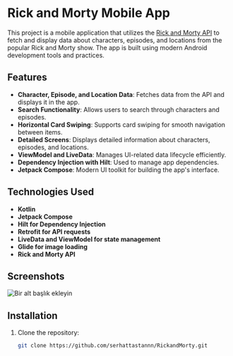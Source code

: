 # Rick and Morty Mobile App

This project is a mobile application that utilizes the [Rick and Morty API](https://rickandmortyapi.com/) to fetch and display data about characters, episodes, and locations from the popular Rick and Morty show. The app is built using modern Android development tools and practices.

## Features

- **Character, Episode, and Location Data**: Fetches data from the API and displays it in the app.
- **Search Functionality**: Allows users to search through characters and episodes.
- **Horizontal Card Swiping**: Supports card swiping for smooth navigation between items.
- **Detailed Screens**: Displays detailed information about characters, episodes, and locations.
- **ViewModel and LiveData**: Manages UI-related data lifecycle efficiently.
- **Dependency Injection with Hilt**: Used to manage app dependencies.
- **Jetpack Compose**: Modern UI toolkit for building the app's interface.

## Technologies Used

- **Kotlin**
- **Jetpack Compose**
- **Hilt for Dependency Injection**
- **Retrofit for API requests**
- **LiveData and ViewModel for state management**
- **Glide for image loading**
- **Rick and Morty API**

## Screenshots

![Bir alt başlık ekleyin](https://github.com/user-attachments/assets/07f0368a-47d3-4a3d-b914-66484ca9395a)

## Installation

1. Clone the repository:
   ```bash
   git clone https://github.com/serhattastannn/RickandMorty.git
